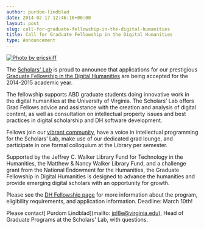 ```yaml
---
author: purdom-lindblad
date: 2014-02-17 12:46:16+00:00
layout: post
slug: call-for-graduate-fellowship-in-the-digital-humanities
title: Call for Graduate Fellowship in the Digital Humanities
type: Announcement
---
```


[![Photo by ericskiff](http://static.scholarslab.org/wp-content/uploads/2014/02/ericskiff-236x300.jpg)](http://www.flickr.com/photos/ericskiff/2925603321/sizes/l/)

The [Scholars' Lab](http://www.scholarslab.org) is proud to announce that applications for our prestigious [Graduate Fellowship in the Digital Humanities](http://www.scholarslab.org/graduate-fellowship-in-digital-humanities/) are being accepted for the 2014-2015 academic year.

The fellowship supports ABD graduate students doing innovative work in the digital humanities at the University of Virginia. The Scholars’ Lab offers Grad Fellows advice and assistance with the creation and analysis of digital content, as well as consultation on intellectual property issues and best practices in digital scholarship and DH software development.

Fellows join our [vibrant community](http://www.scholarslab.org/graduate-fellowships/), have a voice in intellectual programming for the Scholars’ Lab, make use of our dedicated grad lounge, and participate in one formal colloquium at the Library per semester.

Supported by the Jeffrey C. Walker Library Fund for Technology in the Humanities, the Matthew & Nancy Walker Library Fund, and a challenge grant from the National Endowment for the Humanities, the Graduate Fellowship in Digital Humanities is designed to advance the humanities and provide emerging digital scholars with an opportunity for growth.

Please see the [DH Fellowship page](http://www.scholarslab.org/graduate-fellowship-in-digital-humanities/) for more information about the program, eligibility requirements, and application information. Deadline: March 10th!

Please contact[ Purdom Lindblad](mailto: jpl8e@virginia.edu), Head of Graduate Programs at the Scholars' Lab, with questions.
